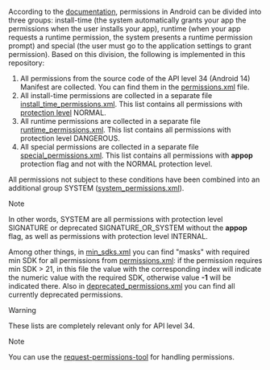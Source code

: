 According to the [documentation](https://developer.android.com/guide/topics/permissions/overview#types), permissions in Android can be divided into three groups: install-time (the system automatically grants your app the permissions when the user installs your app), runtime (when your app requests a runtime permission, the system presents a runtime permission prompt) and special (the user must go to the application settings to grant permission). Based on this division, the following is implemented in this repository:

1. All permissions from the source code of the API level 34 (Android 14) Manifest are collected. You can find them in the [permissions.xml](https://github.com/merail/permissions-lists/blob/main/permissions.xml) file.
2. All install-time permissions are collected in a separate file [install_time_permissions.xml](https://github.com/merail/permissions-lists/blob/main/install_time_permissions.xml). This list contains all permissions with [protection level](https://developer.android.com/reference/android/R.attr#protectionLevel) NORMAL.
3. All runtime permissions are collected in a separate file [runtime_permissions.xml](https://github.com/merail/permissions-lists/blob/main/runtime_permissions.xml). This list contains all permissions with protection level DANGEROUS.
4. All special permissions are collected in a separate file [special_permissions.xml](https://github.com/merail/permissions-lists/blob/main/special_permissions.xml). This list contains all permissions with **appop** protection flag and not with the NORMAL protection level.

All permissions not subject to these conditions have been combined into an additional group SYSTEM ([system_permissions.xml](https://github.com/merail/permissions-lists/blob/main/system_permissions.xml)).
>[!NOTE]
>In other words, SYSTEM are all permissions with protection level SIGNATURE or deprecated SIGNATURE_OR_SYSTEM without the **appop** flag, as well as permissions with protection level INTERNAL.

Among other things, in [min_sdks.xml](https://github.com/merail/permissions-lists/blob/main/min_sdks.xml) you can find "masks" with required min SDK for all permissions from [permissions.xml](https://github.com/merail/permissions-lists/blob/main/permissions.xml): if the permission requires min SDK > 21, in this file the value with the corresponding index will indicate the numeric value with the required SDK, otherwise value **-1** will be indicated there. Also in [deprecated_permissions.xml](https://github.com/merail/permissions-lists/blob/main/deprecated_permissions.xml) you can find all currently deprecated permissions.
> [!WARNING]
> These lists are completely relevant only for API level 34.

>[!NOTE]
>You can use the [request-permissions-tool](https://github.com/merail/request-permissions-tool) for handling permissions.
